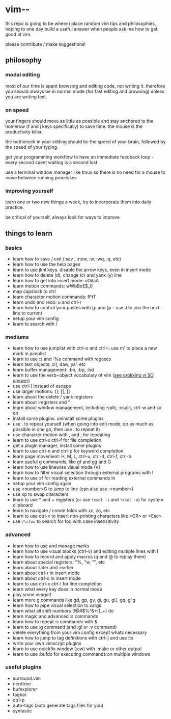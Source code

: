 # vim--


this repo is going to be where i place random vim tips and philosophies, hoping
to one day build a useful answer when people ask me how to get good at vim.

please contribute / make suggestions!

## philosophy

### modal editing

most of our time is spent browsing and editing code, not writing it. therefore
you should always be in normal mode (for fast editing and browsing) unless you
are writing text.

### on speed

your fingers should move as little as possible and stay anchored to the homerow
(f and j keys specifically) to save time. the mouse is the productivity killer.

the bottleneck in your editing should be the speed of your brain, followed by
the speed of your typing.

get your programming workflow to have an immediate feedback loop - every second
spent waiting is a second lost

use a terminal window manager like tmux so there is no need for a mouse to move
between running processes

### improving yourself

learn one or two new things a week, try to incorporate them into daily practice.

be critical of yourself, always look for ways to improve

## things to learn

### basics

* learn how to save / exit (:sav <filename>, :new, :w, :wq, :q, etc)
* learn how to use the help pages
* learn to use jkhl keys. disable the arrow keys, even in insert mode
* learn how to delete (d), change (c) and yank (y) line
* learn how to get into insert mode: oOiIaA
* learn motion commands: wWbBeE$_0
* map capslock to ctrl
* learn character motion commands: fFtT
* learn undo and redo: u and ctrl-r
* learn how to control your pastes with [p and ]p - use J to join the next line to current
* setup your vim config
* learn to search with /

### mediums

* learn how to use jumplist with ctrl-o and ctrl-i. use m' to place a new mark in jumplist
* learn to use :s and :%s command with regexes
* learn text objects: ci(, daw, ya', etc
* learn buffer management: :bn, :bp, :bd
* learn to use the verb+object vocabulary of vim ([see grokking vi SO answer](https://gist.github.com/nifl/1178878))
* use ctrl-[ instead of escape
* use larger motions: {}, [[, ]]
* learn about the delete / yank registers
* learn about :registers and "
* learn about window management, including :split, :vsplit, ctrl-w and so on
* install some plugins. uninstall some plugins
* use . to repeat yourself (when going into edit mode, do as much as possible in one go, then use . to repeat it)
* use character motion with , and ; for repeating
* learn to use ctrl-x ctrl-f for file completion
* get a plugin manager, install some plugins
* learn to use ctrl-n and ctrl-p for keyword completion
* learn page movement: H, M, L, ctrl-u, ctrl-d, ctrl-f, ctrl-b
* learn useful g commands, like gf and gg and G
* learn how to use linewise visual mode (V)
* learn how to filter visual selection through external programs with !
* learn to use :r! for reading external commands in
* setup your vim config again
* use \<number\>G to jump to line (can also use :\<number\>)
* use xp to swap characters
* learn to use * and + registers (or use `!xsel -i` and `!xsel -o`) for system clipboard
* learn to navigate / create folds with zc, zo, etc
* learn to use ctrl-v to insert non-printing characters like \<CR\> or \<Esc\>
* use `/\cfoo` to search for foo with case insensitivity

### advanced

* learn how to use and manage marks
* learn how to use visual blocks (ctrl-v) and editing multiple lines with I
* learn how to record and apply macros (q<register> and @<register> to replay them)
* learn about special registers: "%, "w, "", etc
* learn about :later and :earlier
* learn about ctrl-r in insert mode
* learn about ctrl-o in insert mode
* learn to use ctrl-x ctrl-l for line completion
* learn what every key does in normal mode
* play some vimgolf
* learn more g commands like gd, gp, gv, gi, gu, gU, gq, g^g
* learn how to pipe visual selection to xargs
* learn what all shift numbers (!@#$%^&*()_+) do
* learn magic and advanced :s commands
* learn how to repeat :s commands with &
* learn to use :g command (and :g! or :v command)
* delete everything from your vim config except whats necessary
* learn how to jump to tag definitions with ctrl-] and use :ts
* write your own vimscript plugins
* learn to use quickfix window (:cw) with :make or other output
* learn to use :bufdo for executing commands on multiple windows

### useful plugins

* surround.vim
* nerdtree
* bufexplorer
* tagbar
* ctrl-p
* auto-tags (auto generate tags files for you)
* syntastic
